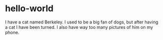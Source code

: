 # hello-world

I have a cat named Berkeley. I used to be a big fan of dogs, but after having a cat I have been turned. I also have way too many pictures of him on my phone. 
